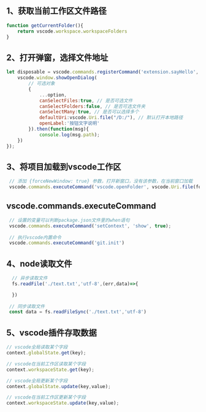 ## 1、获取当前工作区文件路径

```javascript
function getCurrentFolder(){
    return vscode.workspace.workspaceFolders
} 
```

## 2、打开弹窗，选择文件地址

```javascript
let disposable = vscode.commands.registerCommand('extension.sayHello', function (option:vscode.OpenDialogOptions) {
    vscode.window.showOpenDialog(
        // 可选对象
        {
            ...option,
            canSelectFiles:true, // 是否可选文件
            canSelectFolders:false, // 是否可选文件夹
            canSelectMany:true, // 是否可以选择多个
            defaultUri:vscode.Uri.file("/D:/"), // 默认打开本地路径
            openLabel:'按钮文字说明'
        }).then(function(msg){
            console.log(msg.path);
    })
});
```

## 3、将项目加载到vscode工作区

```javascript
 // 添加 {forceNewWindow: true} 参数，打开新窗口，没有该参数，在当前窗口加载
 vscode.commands.executeCommand('vscode.openFolder', vscode.Uri.file(folderPath), {forceNewWindow: true});
```

## vscode.commands.executeCommand

```javascript
 // 设置的变量可以判断package.json文件里的when语句
 vscode.commands.executeCommand('setContext', 'show', true);
 
 // 执行vscode内置命令
 vscode.commands.executeCommand('git.init')
```

## 4、node读取文件
```javascript
  // 异步读取文件
  fs.readFile('./text.txt','utf-8',(err,data)=>{

  })
 
 // 同步读取文件
 const data = fs.readFileSync('./text.txt','utf-8')
```

## 5、vscode插件存取数据
```javascript
// vscode全局读取某个字段
context.globalState.get(key);

// vscode在当前工作区读取某个字段
context.workspaceState.get(key);

// vscode全局更新某个字段
context.globalState.update(key,value);

// vscode在当前工作区更新某个字段
context.workspaceState.update(key,value);
```
